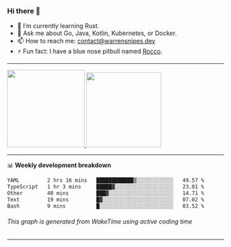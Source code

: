 ### Hi there 👋

- 🌱 I’m currently learning Rust.
- 💬 Ask me about Go, Java, Kotlin, Kubernetes, or Docker.
- 📫 How to reach me: contact@warrensnipes.dev
- ⚡ Fun fact: I have a blue nose pitbull named [Rocco](https://i.imgur.com/iLsSCKu.jpg).

-------


<a href="https://github.com/LockedThread/LockedThread">
  <img height="180em" src="https://github-readme-stats.vercel.app/api?username=LockedThread&theme=transparent&bg_color=00000000&show_icons=true&count_private=true" />
  <img height="174em" src="https://github-readme-stats.vercel.app/api/top-langs?username=LockedThread&theme=transparent&layout=compact&hide_progress=true&bg_color=00000000" />
  </a>

-------

📊 **Weekly development breakdown**
<!--START_SECTION:waka-->

```txt
YAML         2 hrs 16 mins   ████████████▒░░░░░░░░░░░░   49.57 %
TypeScript   1 hr 3 mins     █████▓░░░░░░░░░░░░░░░░░░░   23.01 %
Other        40 mins         ███▓░░░░░░░░░░░░░░░░░░░░░   14.71 %
Text         19 mins         █▓░░░░░░░░░░░░░░░░░░░░░░░   07.02 %
Bash         9 mins          █░░░░░░░░░░░░░░░░░░░░░░░░   03.52 %
```

<!--END_SECTION:waka-->
###### *This graph is generated from WakeTime using active coding time*
-------
